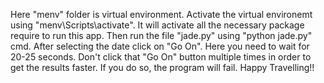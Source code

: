 Here "menv" folder is virtual environment.
Activate the virtual environemt using "menv\Scripts\activate". It will activate all the necessary package require to run this app.
Then run the file "jade.py" using "python jade.py" cmd.
After selecting the date click on "Go On". Here you need to wait for 20-25 seconds.
Don't click that "Go On" button multiple times in order to get the results faster. If you do so, the program will fail.
Happy Travelling!!
